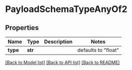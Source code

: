 # PayloadSchemaTypeAnyOf2

## Properties
Name | Type | Description | Notes
------------ | ------------- | ------------- | -------------
**type** | **str** |  | defaults to "float"

[[Back to Model list]](../README.md#documentation-for-models) [[Back to API list]](../README.md#documentation-for-api-endpoints) [[Back to README]](../README.md)


